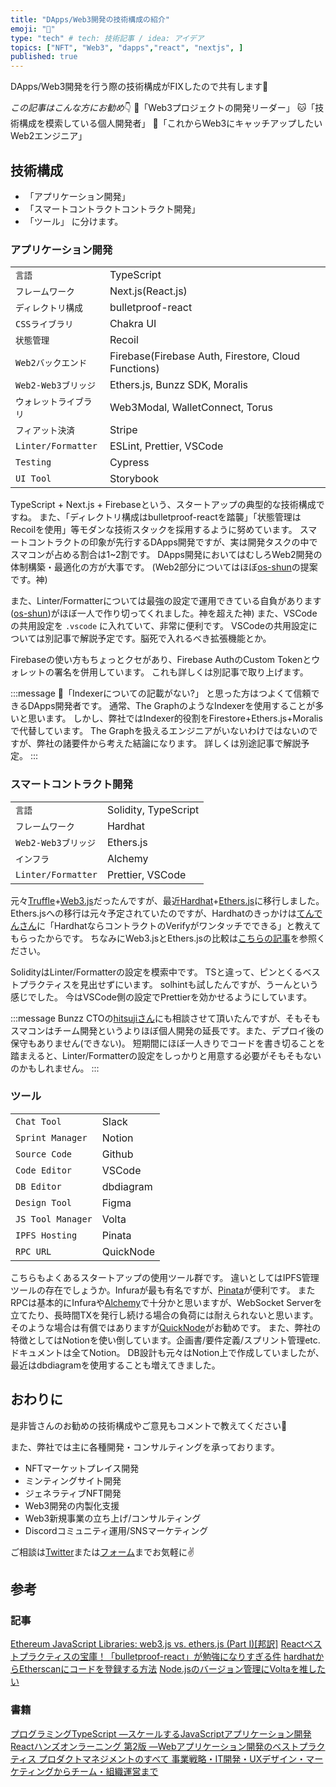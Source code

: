 ```yaml
---
title: "DApps/Web3開発の技術構成の紹介"
emoji: "👻"
type: "tech" # tech: 技術記事 / idea: アイデア
topics: ["NFT", "Web3", "dapps","react", "nextjs", ]
published: true
---
```


DApps/Web3開発を行う際の技術構成がFIXしたので共有します💪

*この記事はこんな方にお勧め*👇
🐶「Web3プロジェクトの開発リーダー」
🐱「技術構成を模索している個人開発者」
🦉「これからWeb3にキャッチアップしたいWeb2エンジニア」

## 技術構成

- 「アプリケーション開発」
- 「スマートコントラクトコントラクト開発」
- 「ツール」
に分けます。

### アプリケーション開発

| | |
| ---- | ---- |
|`言語`|TypeScript| 
|`フレームワーク`|Next.js(React.js)| 
|`ディレクトリ構成`|bulletproof-react | 
|`CSSライブラリ`|Chakra UI| 
|`状態管理`|Recoil| 
|`Web2バックエンド`|Firebase(Firebase Auth, Firestore, Cloud Functions)| 
|`Web2-Web3ブリッジ`|Ethers.js, Bunzz SDK, Moralis | 
|`ウォレットライブラリ`|Web3Modal, WalletConnect, Torus|
|`フィアット決済`|Stripe|
|`Linter/Formatter`|ESLint, Prettier, VSCode|
|`Testing`|Cypress|
|`UI Tool`|Storybook|


TypeScript + Next.js + Firebaseという、スタートアップの典型的な技術構成ですね。
また、「ディレクトリ構成はbulletproof-reactを踏襲」「状態管理はRecoilを使用」等モダンな技術スタックを採用するように努めています。
スマートコントラクトの印象が先行するDApps開発ですが、実は開発タスクの中でスマコンが占める割合は1~2割です。
DApps開発においてはむしろWeb2開発の体制構築・最適化の方が大事です。
(Web2部分についてはほぼ[os-shun](https://zenn.dev/os_hun)の提案です。神)

また、Linter/Formatterについては最強の設定で運用できている自負があります([os-shun](https://zenn.dev/os_hun))がほぼ一人で作り切ってくれました。神を超えた神)
また、VSCodeの共用設定を `.vscode` に入れていて、非常に便利です。
VSCodeの共用設定については別記事で解説予定です。脳死で入れるべき拡張機能とか。

Firebaseの使い方もちょっとクセがあり、Firebase AuthのCustom Tokenとウォレットの署名を併用しています。
これも詳しくは別記事で取り上げます。

:::message
🤔「Indexerについての記載がない?」
と思った方はつよくて信頼できるDApps開発者です。
通常、The GraphのようなIndexerを使用することが多いと思います。
しかし、弊社ではIndexer的役割をFirestore+Ethers.js+Moralisで代替しています。
The Graphを扱えるエンジニアがいないわけではないのですが、弊社の諸要件から考えた結論になります。
詳しくは別途記事で解説予定。
:::

### スマートコントラクト開発

| | |
| ---- | ---- |
| `言語` | Solidity, TypeScript |
| `フレームワーク` | Hardhat |
| `Web2-Web3ブリッジ` |  Ethers.js |
| `インフラ` | Alchemy |
| `Linter/Formatter` | Prettier, VSCode |


元々[Truffle](https://trufflesuite.com/)+[Web3.js](https://web3js.readthedocs.io/en/v1.7.4/)だったんですが、最近[Hardhat](https://hardhat.org/)+[Ethers.js](https://docs.ethers.io/v5/)に移行しました。
Ethers.jsへの移行は元々予定されていたのですが、Hardhatのきっかけは[てんでんさん](https://twitter.com/ytenden)に「HardhatならコントラクトのVerifyがワンタッチでできる」と教えてもらったからです。
ちなみにWeb3.jsとEthers.jsの比較は[こちらの記事](https://zenn.dev/nft/books/410be300912936)を参照ください。

SolidityはLinter/Formatterの設定を模索中です。
TSと違って、ピンとくるベストプラクティスを見出せずにいます。
solhintも試したんですが、うーんという感じでした。
今はVSCode側の設定でPrettierを効かせるようにしています。

:::message
Bunzz CTOの[hitsujiさん](https://twitter.com/hitsuji_haneta_)にも相談させて頂いたんですが、そもそもスマコンはチーム開発というよりほぼ個人開発の延長です。また、デプロイ後の保守もありません(できない)。
短期間にほぼ一人きりでコードを書き切ることを踏まえると、Linter/Formatterの設定をしっかりと用意する必要がそもそもないのかもしれません。
:::

### ツール

| | |
| ---- | ---- |
|`Chat Tool`|Slack|
|`Sprint Manager`|Notion |
|`Source Code`|Github|
|`Code Editor`|VSCode|
|`DB Editor`|dbdiagram|
|`Design Tool`|Figma|
|`JS Tool Manager`|Volta|
|`IPFS Hosting`|Pinata|
|`RPC URL`|QuickNode|

こちらもよくあるスタートアップの使用ツール群です。
違いとしてはIPFS管理ツールの存在でしょうか。Infuraが最も有名ですが、[Pinata](https://www.pinata.cloud/)が便利です。
またRPCは基本的にInfuraや[Alchemy](https://alchemy.com/?r=53d41f5c8165b493)で十分かと思いますが、WebSocket Serverを立てたり、長時間TXを発行し続ける場合の負荷には耐えられないと思います。そのような場合は有償ではありますが[QuickNode](https://www.quicknode.com?tap_a=67226-09396e&tap_s=3027894-be8de5&utm_source=affiliate&utm_campaign=generic&utm_content=affiliate_landing_page&utm_medium=generic)がお勧めです。
また、弊社の特徴としてはNotionを使い倒しています。企画書/要件定義/スプリント管理etc.ドキュメントは全てNotion。
DB設計も元々はNotion上で作成していましたが、最近はdbdiagramを使用することも増えてきました。

## おわりに

是非皆さんのお勧めの技術構成やご意見もコメントで教えてください🙏

また、弊社では主に各種開発・コンサルティングを承っております。

- NFTマーケットプレイス開発
- ミンティングサイト開発
- ジェネラティブNFT開発
- Web3開発の内製化支援
- Web3新規事業の立ち上げ/コンサルティング
- Discordコミュニティ運用/SNSマーケティング

ご相談は[Twitter](https://twitter.com/kyohei_nft)または[フォーム](https://business.leadedge-c.com/#contact)までお気軽に✌️


## 参考

### 記事
[Ethereum JavaScript Libraries: web3.js vs. ethers.js (Part I)[邦訳]](https://zenn.dev/nft/books/410be300912936)
[Reactベストプラクティスの宝庫！「bulletproof-react」が勉強になりすぎる件](https://zenn.dev/meijin/articles/bulletproof-react-is-best-architecture)
[hardhatからEtherscanにコードを登録する方法](https://zenn.dev/ryo_takahashi/articles/77f4eeb3f9f52b)
[Node.jsのバージョン管理にVoltaを推したい](https://zenn.dev/taichifukumoto/articles/how-to-use-volta)

### 書籍
[プログラミングTypeScript ―スケールするJavaScriptアプリケーション開発](https://amzn.to/3z9FHYJ)
[Reactハンズオンラーニング 第2版 ―Webアプリケーション開発のベストプラクティス ](https://amzn.to/3IN7Doz)
[プロダクトマネジメントのすべて 事業戦略・IT開発・UXデザイン・マーケティングからチーム・組織運営まで](https://amzn.to/3zd7bfY)